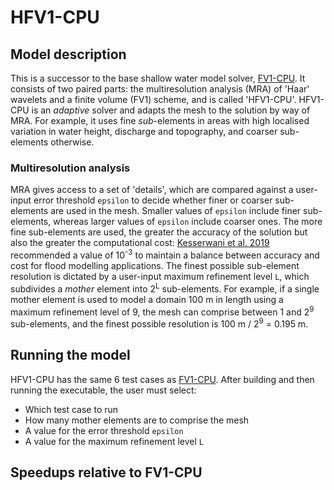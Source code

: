 # HFV1-CPU

## Model description

This is a successor to the base shallow water model solver, <a href="https://github.com/al0vya/FV1_cpp/blob/master/README.md">FV1-CPU</a>. It consists of two paired parts: the multiresolution analysis (MRA) of 'Haar' wavelets and a finite volume (FV1) scheme, and is called 'HFV1-CPU'. HFV1-CPU is an *adaptive* solver and adapts the mesh to the solution by way of MRA. For example, it uses fine *sub*-elements in areas with high localised variation in water height, discharge and topography, and coarser sub-elements otherwise. 

### Multiresolution analysis

MRA gives access to a set of 'details', which are compared against a user-input error threshold `epsilon` to decide whether finer or coarser sub-elements are used in the mesh. Smaller values of `epsilon` include finer sub-elements, whereas larger values of `epsilon` include coarser ones. The more fine sub-elements are used, the greater the accuracy of the solution but also the greater the computational cost: <a href="https://www.sciencedirect.com/science/article/pii/S0309170819301770">Kesserwani et al. 2019</a> recommended a value of 10<sup>-3</sup> to maintain a balance between accuracy and cost for flood modelling applications. The finest possible sub-element resolution is dictated by a user-input maximum refinement level `L`, which subdivides a *mother* element into 2<sup>L</sup> sub-elements. For example, if a single mother element is used to model a domain 100 m in length using a maximum refinement level of 9, the mesh can comprise between 1 and 2<sup>9</sup> sub-elements, and the finest possible resolution is 100 m / 2<sup>9</sup> = 0.195 m.

## Running the model

HFV1-CPU has the same 6 test cases as <a href="https://github.com/al0vya/FV1_cpp/blob/master/README.md">FV1-CPU</a>. After building and then running the executable, the user must select:

* Which test case to run
* How many mother elements are to comprise the mesh
* A value for the error threshold `epsilon`
* A value for the maximum refinement level `L`

## Speedups relative to FV1-CPU

